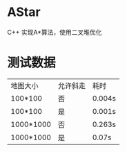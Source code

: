 # AStar
C++ 实现A*算法，使用二叉堆优化

测试数据
===================================
<table>

<tr>
<td>地图大小</td>
<td>允许斜走</td>
<td>耗时</td>
</tr>

<tr>
<td>100*100</td>
<td>否</td>
<td>0.004s</td>
</tr>

<tr>
<td>100*100</td>
<td>是</td>
<td>0.001s</td>
</tr>

<tr>
<td>1000*1000</td>
<td>否</td>
<td>0.263s</td>
</tr>

<tr>
<td>1000*1000</td>
<td>是</td>
<td>0.07s</td>
</tr>

</table>
